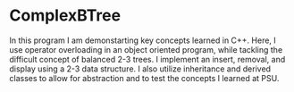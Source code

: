 # ComplexBTree
In this program I am demonstarting key concepts learned in C++. Here, I use operator overloading in an object oriented program, while tackling the difficult concept of balanced 2-3 trees. I implement an insert, removal, and display using a 2-3 data structure. I also utilize inheritance and derived classes to allow for abstraction and to test the concepts I learned at PSU.
